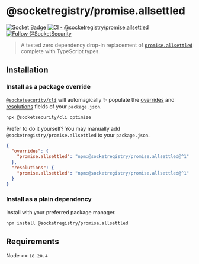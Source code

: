 # @socketregistry/promise.allsettled

[![Socket Badge](https://socket.dev/api/badge/npm/package/@socketregistry/promise.allsettled)](https://socket.dev/npm/package/@socketregistry/promise.allsettled)
[![CI - @socketregistry/promise.allsettled](https://github.com/SocketDev/socket-registry-js/actions/workflows/test.yml/badge.svg)](https://github.com/SocketDev/socket-registry-js/actions/workflows/test.yml)
[![Follow @SocketSecurity](https://img.shields.io/twitter/follow/SocketSecurity?style=social)](https://twitter.com/SocketSecurity)

> A tested zero dependency drop-in replacement of
> [`promise.allsettled`](https://www.npmjs.com/package/promise.allsettled)
> complete with TypeScript types.

## Installation

### Install as a package override

[`@socketsecurity/cli`](https://www.npmjs.com/package/@socketsecurity/cli) will
automagically :sparkles: populate the
[overrides](https://docs.npmjs.com/cli/v9/configuring-npm/package-json#overrides)
and [resolutions](https://yarnpkg.com/configuration/manifest#resolutions) fields
of your `package.json`.

```sh
npx @socketsecurity/cli optimize
```

Prefer to do it yourself? You may manually add
`@socketregistry/promise.allsettled` to your `package.json`.

```json
{
  "overrides": {
    "promise.allsettled": "npm:@socketregistry/promise.allsettled@^1"
  },
  "resolutions": {
    "promise.allsettled": "npm:@socketregistry/promise.allsettled@^1"
  }
}
```

### Install as a plain dependency

Install with your preferred package manager.

```sh
npm install @socketregistry/promise.allsettled
```

## Requirements

Node >= `18.20.4`
